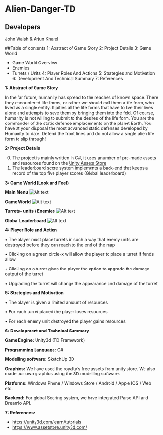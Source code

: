 # Alien-Danger-TD

## Developers

John Walsh & Arjun Kharel

##Table of contents
1: Abstract of Game Story
2: Project Details
3: Game World
  - Game World Overview 
  - Enemies 
  - Turrets / Units
4: Player Roles And Actions
5: Strategies and Motivation
6: Development And Technical Summary
7: References

**1: Abstract of Game Story**

In the far future, humanity has spread to the reaches of known space. There they encountered life forms, or rather we should call them a life form, who lived as a single entity. It pities all the life forms that have to live their lives alone and attempts to save them by bringing them into the fold. Of course, humanity is not willing to submit to the desires of the life form.
You are the commander of the static defense emplacements on the planet Earth. You have at your disposal the most advanced static defenses developed by Humanity to date. Defend the front lines and do not allow a single alien life form to slip through!

**2: Project Details**

0. The project is mainly written in C#, it uses anumber of pre-made assets and resources found on the [Unity Assets Store](https://www.assetstore.unity3d.com/en/)
0. The leaderboard score system implements a back-end that keeps a record of the top five player scores (Global leaderboard)

**3: Game World (Look and Feel)**

**Main Menu**
![Alt text](https://github.com/Pringlez/Alien-Danger-TD/blob/master/Github%20Images/mainmenu.png "Optional title")

**Game World**
![Alt text](https://github.com/Pringlez/Alien-Danger-TD/blob/master/Github%20Images/gameStart.png "Optional title")

**Turrets- units / Enemies** 
![Alt text](https://github.com/Pringlez/Alien-Danger-TD/blob/master/Github%20Images/enemies.png "Optional title")

**Global Leaderboard** 
![Alt text](https://github.com/Pringlez/Alien-Danger-TD/blob/master/Github%20Images/leaderboard.png "Optional title")

**4: Player Role and Action** 

•	The player must place turrets in such a way that enemy units are destroyed before they can reach to the end of the map

•	Clicking on a green circle-x will allow the player to place a turret if funds allow

•	Clicking on a turret gives the player the option to upgrade the damage output of the turret

•	Upgrading the turret will change the appearance and damage of the turret

**5: Strategies and Motivation**

•	The player is given a limited amount of resources

•	For each turret placed the player loses resources

•	For each enemy unit destroyed the player gains resources

**6: Development and Technical Summary**

**Game Engine:** Unity3d (TD Framework)

**Programming Language:** C#

**Modelling software:** SketchUp 3D

**Graphics:** We have used the royalty’s free assets from unity store.  We also made our own graphics using the 3D modelling software.

**Platforms:** Windows Phone / Windows Store / Android / Apple IOS / Web etc.

**Backend:** For global Scoring system, we have integrated Parse API and Dreamlo API. 

**7: References:**

* https://unity3d.com/learn/tutorials
* https://www.assetstore.unity3d.com/
